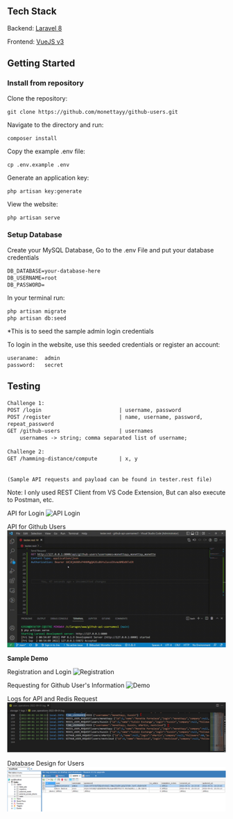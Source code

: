 ## Tech Stack


Backend: [Laravel 8](https://laravel.com/docs/8.x/readme)

Frontend: [VueJS v3](https://vuejs.org/)


## Getting Started


### Install from repository

Clone the repository:

    git clone https://github.com/monettayy/github-users.git

Navigate to the directory and run:

    composer install

Copy the example .env file:

    cp .env.example .env

Generate an application key:

    php artisan key:generate

View the website:

    php artisan serve
    
### Setup Database

Create your MySQL Database,
Go to the .env File and put your database credentials
    
    DB_DATABASE=your-database-here
    DB_USERNAME=root
    DB_PASSWORD=
    

In your terminal run:
    
    php artisan migrate
    php artisan db:seed

*This is to seed the sample admin login credentials

To login in the website, use this seeded credentials or register an account:
    
    useraname:  admin
    password:   secret


## Testing

    Challenge 1:
    POST /login                         | username, password
    POST /register                      | name, username, password, repeat_password
    GET /github-users                   | usernames 
        usernames -> string; comma separated list of username;
    
    Challenge 2:
    GET /hamming-distance/compute       | x, y


    (Sample API requests and payload can be found in tester.rest file)



Note: I only used REST Client from VS Code Extension, But can also execute to Postman, etc.

API for Login
![API Login](external/gifs/api-login.gif)


API for Github Users
![API Github Users](external/gifs/api-github-users.gif)


**Sample Demo**

Registration and Login
![Registration](external/gifs/registration.gif)

Requesting for Github User's Information
![Demo](external/gifs/demo.gif)

Logs for API and Redis Request
![Logs](external/images/request-logs.PNG)

Database Design for Users
![Database](external/images/database.PNG)

